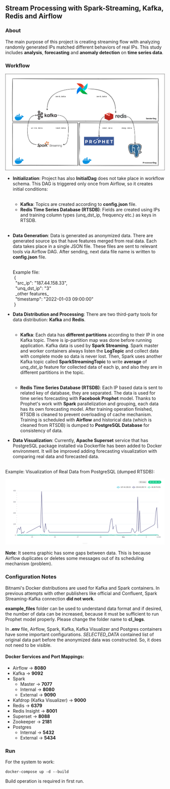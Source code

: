 ## Stream Processing with Spark-Streaming, Kafka, Redis and Airflow


### About

The main purpose of this project is creating streaming flow with analyzing randomly generated IPs matched different behaviors of real IPs. This study includes **analysis**, **forecasting** and **anomaly detection** on **time series data**.


### Workflow

![Workflow Schema](schema/workflow_schema.png "Workflow Schema")

- **Initialization**: Project has also **InitialDag** does not take place in workflow schema. This DAG is triggered only once from Airflow, so it creates initial conditions: <br><br>
  - **Kafka**: Topics are created according to **config.json** file.
  - **Redis Time Series Database (RTSDB)**: Fields are created using IPs and training column types (unq_dst_ip, frequency etc.) as keys in RTSDB.

  <br>
- **Data Generation**: Data is generated as anonymized data. There are generated source ips that have features merged from real data.
Each data takes place in a single JSON file. These files are sent to relevant tools via Airflow DAG.
After sending, next data file name is written to **config.json** file.

  <br>
    Example file: <br>
  &nbsp;{ <br>
  &nbsp; "src_ip": "187.44.158.33", <br>  
  &nbsp; "unq_dst_ip": "3" <br>
  &nbsp; _other features_ <br>
  &nbsp; "timestamp": "2022-01-03 09:00:00" <br>
  &nbsp;} <br>
  

- **Data Distribution and Processing**: There are two third-party tools for data distribution: **Kafka** and **Redis**. <br><br>
  - **Kafka**: Each data has **different partitions** according to their IP in one Kafka topic. There is ip-partition map was done before running application.
  Kafka data is used by **Spark Streaming**. Spark master and worker containers always listen the **LogTopic** and collect data with complete mode so
  data is never lost. Then, Spark uses another Kafka topic called **SparkStreamingTopic** to write **average** of _unq_dst_ip_ feature 
  for collected data of each ip, and also they are in different partitions in the topic. <br> <br>

  - **Redis Time Series Database (RTSDB)**: Each IP based data is sent to related key of database, they are separated. The data is used for time series forecasting 
  with **Facebook Prophet** model. Thanks to Prophet's work with **Spark** parallelization and grouping, each data has its own forecasting model.
  After training operation finished, RTSDB is cleaned to prevent overloading of cache mechanism. Training is scheduled with **Airflow**
  and historical data (which is cleaned from RTSDB) is dumped to **PostgreSQL Database** for consistency of data. 


- **Data Visualization**: Currently, **Apache Superset** service that has PostgreSQL package installed via Dockerfile has been added to Docker environment. 
It will be improved adding forecasting visualization with comparing real data and forecasted data. <br>
<br>
Example: Visualization of Real Data from PostgreSQL (dumped RTSDB):
<br>

![Superset Visualization](schema/superset-example.png "Superset Visualization")

  **Note**: It seems graphic has some gaps between data. This is because Airflow duplicates or deletes some messages out of its scheduling mechanism (problem).


### Configuration Notes

Bitnami's Docker distributions are used for Kafka and Spark containers. In previous attempts with other publishers like official and Confluent, Spark Streaming-Kafka connection **did not work**.

**example_files** folder can be used to understand data format and if desired, the number of data can be increased, because it must be sufficient to run Prophet model properly.
Please change the folder name to **cl_logs**.

In **.env** file, Airflow, Spark, Kafka, Kafka Visualizer and Postgres containers have some important configurations. *SELECTED_DATA* contained list of original data part before the anonymized data was constructed.
So, it does not need to be visible.

#### Docker Services and Port Mappings:

- Airflow &rarr; **8080**
- Kafka &rarr; **9092**
- Spark
  - Master &rarr; **7077**
  - Internal &rarr; **8080**
  - External &rarr; **9090**
- Kafdrop (Kafka Visualizer) &rarr; **9000**
- Redis &rarr; **6379**
- Redis Insight &rarr; **8001**
- Superset &rarr; **8088**
- Zookeeper &rarr; **2181**
- Postgres
  - Internal &rarr; **5432**
  - External &rarr; **5434**

### Run

For the system to work:

```angular2html
docker-compose up -d --build
```

Build operation is required in first run. 
